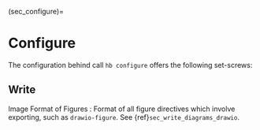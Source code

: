 (sec_configure)=
# Configure

The configuration behind call `hb configure` offers the following set-screws:

## Write

Image Format of Figures
:   Format of all figure directives which involve exporting, such as `drawio-figure`. See {ref}`sec_write_diagrams_drawio`.
